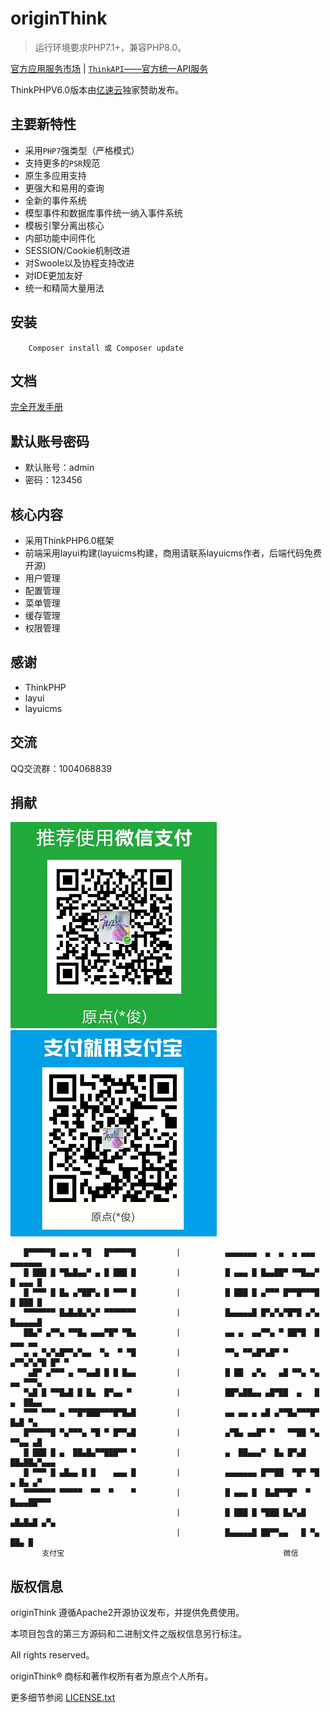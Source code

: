 originThink
===============

> 运行环境要求PHP7.1+，兼容PHP8.0。

[官方应用服务市场](https://market.topthink.com) | [`ThinkAPI`——官方统一API服务](https://docs.topthink.com/think-api)

ThinkPHPV6.0版本由[亿速云](https://www.yisu.com/)独家赞助发布。

## 主要新特性

* 采用`PHP7`强类型（严格模式）
* 支持更多的`PSR`规范
* 原生多应用支持
* 更强大和易用的查询
* 全新的事件系统
* 模型事件和数据库事件统一纳入事件系统
* 模板引擎分离出核心
* 内部功能中间件化
* SESSION/Cookie机制改进
* 对Swoole以及协程支持改进
* 对IDE更加友好
* 统一和精简大量用法

## 安装

~~~
    Composer install 或 Composer update
~~~

## 文档

[完全开发手册](https://www.kancloud.cn/manual/thinkphp6_0/content)

## 默认账号密码
+ 默认账号：admin
+ 密码：123456

## 核心内容
+ 采用ThinkPHP6.0框架
+ 前端采用layui构建(layuicms构建，商用请联系layuicms作者，后端代码免费开源)
+ 用户管理
+ 配置管理
+ 菜单管理
+ 缓存管理
+ 权限管理

## 感谢
+ ThinkPHP
+ layui
+ layuicms

## 交流
QQ交流群：1004068839

## 捐献
![](./public/images/wechat.png)
![](./public/images/alipay.png)

 ~~~
    █▀▀▀▀▀█ ▄▄ ▄ ▀█   █▀▀▀▀▀█         |          ▄▄▄▄▄▄▄  ▄  ▄  ▄ ▄▄▄  ▄▄▄▄▄▄▄
    █ ███ █ ▀█▄█▄▄▀ ▄ █ ███ █         |          █ ▄▄▄ █ █▄▄██▀ ▀▀█▄▄▀ █ ▄▄▄ █
    █ ▀▀▀ █ █▄ ▄▀██▀▄ █ ▀▀▀ █         |          █ ███ █ ▄▀▀▀ █▀▀█▀▀▀█ █ ███ █  
    ▀▀▀▀▀▀▀ █▄█▄█▄▀▄▀ ▀▀▀▀▀▀▀         |          █▄▄▄▄▄█ █▀▄▀▄▀█▀█ ▄▀▄ █▄▄▄▄▄█   
    ██▄▀ ▄▀▀▄ ▀▀█▄ ▄▄▄▀█▀ ▀█▄         |          ▄▄ ▄  ▄▄▀▀▄ ▀ ██▀█  █ ▄▄▄ ▄▄ 
    ▄ ▄ ▀▄▀▄█▀▀▄▀▄▄  ▀▄  ▀ ▀█         |          ▀▀▄ ▀▀▄█▀▄█▀ ▀  ▄▀▀▄▀▄▀█ █▀ ▀ 
     ▄█▀ ▄▀▀▀ ▄ ▀▀▄▄█ █ █ █▄▄         |          █ ██  ▄▀▄   ▄█ ▀▀▄ ▀▄ ▄▄ ▀▀▀▄ 
    ▀▄█ █ ▀▀█▄█ █ █▄  █▀▄▄ ▀          |          ██▀▄██▄▄ ▄█▀██  ▄   █ ▄  ██▄▄
    ▀▀▀ ▀▀▀ ▄ ▀▀█▀███▀▀▀█▀█▄█         |          ▄▄ ▄▄ ▄ ▄█ ▄▀▀█▄▀▀▀█▀  █▄█ ▀▄    
    █▀▀▀▀▀█ ▀▄▀▀▀▄ ▀█ ▀ █▀▀▄█         |          ▄▀█▄ ▄▄█▀ ▀   ▀▀██ ▀▄ ▀▀▄▄ ▄█ 
    █ ███ █ ▄  ██▄█▄▀▀███▀▀ ▀         |          ▄  ██▄▄▄▀  █▄ █▀▄█ ██▄██▄▀▄▄▄ 
    █ ▀▀▀ █ ▄█▄▄ █ █    ▄▄▄ █         |          ▄▄▄▄▄▄▄ █▀▀██  ▀█▀ ▀█ ▄ █▄ ▄▀ 
    ▀▀▀▀▀▀▀ ▀▀▀▀▀  ▀▀  ▀    ▀         |          █ ▄▄▄ █  █▄█▀▀█▀  ▀ █▄▄▄██▀▀▀  
                                      |          █ ███ █ ▀███ █▄▀▄█ ▄█▄█▄█ ▄▀▄
                                      |          █▄▄▄▄▄█ ██▀▀▄▄   █ ▀▄  ██▄ █  
        支付宝                                                 微信
~~~

## 版权信息

originThink 遵循Apache2开源协议发布，并提供免费使用。

本项目包含的第三方源码和二进制文件之版权信息另行标注。

All rights reserved。

originThink® 商标和著作权所有者为原点个人所有。

更多细节参阅 [LICENSE.txt](LICENSE.txt)
